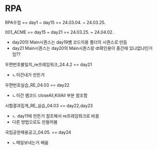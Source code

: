 # RPA

RPA수업 == day1 ~ day15
         == 24.03.04. ~ 24.03.25.
         
001_ACME == day15 ~ day21
          == 24.03.25. ~ 24.04.02.
          
* day20의 Main시퀀스는 day19썜 코드이용 폴더의 시퀀스로 만듬
* day21 Main시퀀스는 day20의 Main시퀀스랑 dt확인용이 중간에 있냐없냐인거임??

우편번호불일치_re프레임워크_24.4.2 == day21
 * ㄴ이건내가 만든거

우편번호실습_RE_04.03 == day22
 * ㄴ이건 쌤코드 closeAll,KillAll 부분 참조함

시험결과집계_RE_실습_04.03 == day22,day23
* ㄴ day11에 만든거 참조해서 re프레임워크로 바꿈
* 다른 방법으로도 만들어봄

국립공원채용공고_04.05.  ==  day24
 * ㄴ메일보내는거 배움
